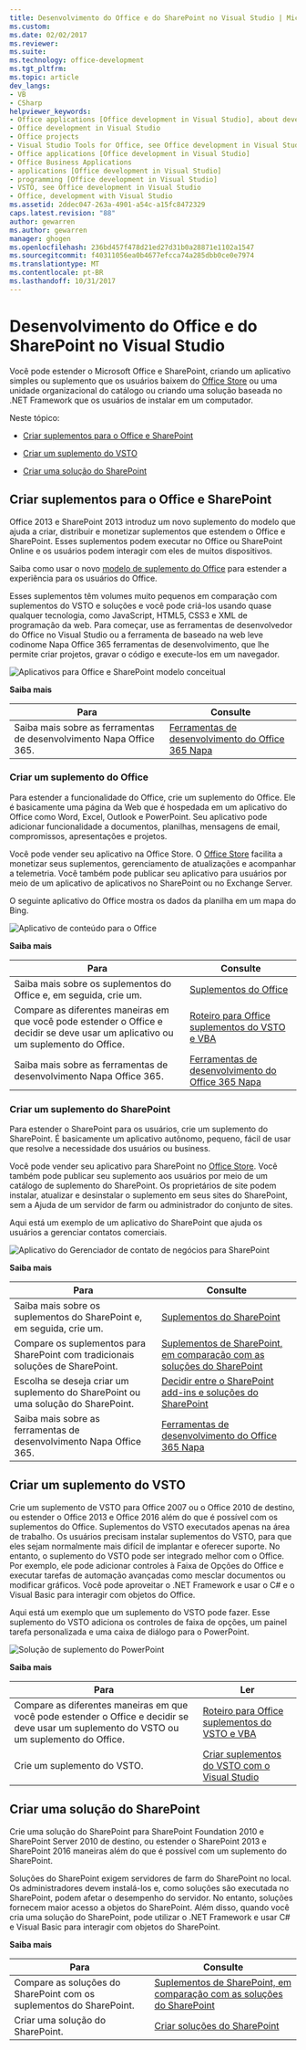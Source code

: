 ```yaml
---
title: Desenvolvimento do Office e do SharePoint no Visual Studio | Microsoft Docs
ms.custom: 
ms.date: 02/02/2017
ms.reviewer: 
ms.suite: 
ms.technology: office-development
ms.tgt_pltfrm: 
ms.topic: article
dev_langs:
- VB
- CSharp
helpviewer_keywords:
- Office applications [Office development in Visual Studio], about developing applications
- Office development in Visual Studio
- Office projects
- Visual Studio Tools for Office, see Office development in Visual Studio
- Office applications [Office development in Visual Studio]
- Office Business Applications
- applications [Office development in Visual Studio]
- programming [Office development in Visual Studio]
- VSTO, see Office development in Visual Studio
- Office, development with Visual Studio
ms.assetid: 2ddec047-263a-4901-a54c-a15fc8472329
caps.latest.revision: "88"
author: gewarren
ms.author: gewarren
manager: ghogen
ms.openlocfilehash: 236bd457f478d21ed27d31b0a28871e1102a1547
ms.sourcegitcommit: f40311056ea0b4677efcca74a285dbb0ce0e7974
ms.translationtype: MT
ms.contentlocale: pt-BR
ms.lasthandoff: 10/31/2017
---
```

# <a name="office-and-sharepoint-development-in-visual-studio"></a>Desenvolvimento do Office e do SharePoint no Visual Studio
  Você pode estender o Microsoft Office e SharePoint, criando um aplicativo simples ou suplemento que os usuários baixem do [Office Store](https://store.office.com/) ou uma unidade organizacional do catálogo ou criando uma solução baseada no .NET Framework que os usuários de instalar em um computador.  
  
 Neste tópico:  
  
-   [Criar suplementos para o Office e SharePoint](#Apps)  
  
-   [Criar um suplemento do VSTO](#Add-ins)  
  
-   [Criar uma solução do SharePoint](#Solutions)  
  
##  <a name="Apps"></a>Criar suplementos para o Office e SharePoint  
 Office 2013 e SharePoint 2013 introduz um novo suplemento do modelo que ajuda a criar, distribuir e monetizar suplementos que estendem o Office e SharePoint.  Esses suplementos podem executar no Office ou SharePoint Online e os usuários podem interagir com eles de muitos dispositivos.  
  
 Saiba como usar o novo [modelo de suplemento do Office](https://msdn.microsoft.com/library/office/jj220082.aspx) para estender a experiência para os usuários do Office.  
  
 Esses suplementos têm volumes muito pequenos em comparação com suplementos do VSTO e soluções e você pode criá-los usando quase qualquer tecnologia, como JavaScript, HTML5, CSS3 e XML de programação da web.  Para começar, use as ferramentas de desenvolvedor do Office no Visual Studio ou a ferramenta de baseado na web leve codinome Napa Office 365 ferramentas de desenvolvimento, que lhe permite criar projetos, gravar o código e execute-los em um navegador.  
  
 ![Aplicativos para Office e SharePoint modelo conceitual](../vsto/media/officeandsharepointapps2015.png "aplicativos para Office e SharePoint modelo conceitual")  
  
 **Saiba mais**  
  
|Para|Consulte|  
|--------|---------|  
|Saiba mais sobre as ferramentas de desenvolvimento Napa Office 365.|[Ferramentas de desenvolvimento do Office 365 Napa](https://msdn.microsoft.com/library/dn974046.aspx)|  
  
### <a name="build-an-office-add-in"></a>Criar um suplemento do Office  
 Para estender a funcionalidade do Office, crie um suplemento do Office. Ele é basicamente uma página da Web que é hospedada em um aplicativo do Office como Word, Excel, Outlook e PowerPoint. Seu aplicativo pode adicionar funcionalidade a documentos, planilhas, mensagens de email, compromissos, apresentações e projetos.  
  
 Você pode vender seu aplicativo na Office Store.  O [Office Store](https://store.office.com/) facilita a monetizar seus suplementos, gerenciamento de atualizações e acompanhar a telemetria. Você também pode publicar seu aplicativo para usuários por meio de um aplicativo de aplicativos no SharePoint ou no Exchange Server.  
  
 O seguinte aplicativo do Office mostra os dados da planilha em um mapa do Bing.  
  
 ![Aplicativo de conteúdo para o Office](../vsto/media/appforoffice.png "aplicativo de conteúdo para o Office")  
  
 **Saiba mais**  
  
|Para|Consulte|  
|--------|---------|  
|Saiba mais sobre os suplementos do Office e, em seguida, crie um.|[Suplementos do Office](http://msdn.microsoft.com/office/dn448457)|  
|Compare as diferentes maneiras em que você pode estender o Office e decidir se deve usar um aplicativo ou um suplemento do Office.|[Roteiro para Office suplementos do VSTO e VBA](http://blogs.msdn.com/b/officeapps/archive/2013/06/18/roadmap-for-apps-for-office-vsto-and-vba.aspx)|  
|Saiba mais sobre as ferramentas de desenvolvimento Napa Office 365.|[Ferramentas de desenvolvimento do Office 365 Napa](https://msdn.microsoft.com/library/dn974046.aspx)|  
  
### <a name="build-a-sharepoint-add-in"></a>Criar um suplemento do SharePoint  
 Para estender o SharePoint para os usuários, crie um suplemento do SharePoint. É basicamente um aplicativo autônomo, pequeno, fácil de usar que resolve a necessidade dos usuários ou business.  
  
 Você pode vender seu aplicativo para SharePoint no [Office Store](https://store.office.com/). Você também pode publicar seu suplemento aos usuários por meio de um catálogo de suplemento do SharePoint.  Os proprietários de site podem instalar, atualizar e desinstalar o suplemento em seus sites do SharePoint, sem a Ajuda de um servidor de farm ou administrador do conjunto de sites.  
  
 Aqui está um exemplo de um aplicativo do SharePoint que ajuda os usuários a gerenciar contatos comerciais.  
  
 ![Aplicativo do Gerenciador de contato de negócios para SharePoint](../vsto/media/appforsharepoint.png "aplicativo do Gerenciador de contato de negócios para SharePoint")  
  
 **Saiba mais**  
  
|Para|Consulte|  
|--------|---------|  
|Saiba mais sobre os suplementos do SharePoint e, em seguida, crie um.|[Suplementos do SharePoint](https://msdn.microsoft.com/library/office/fp179930.aspx)|  
|Compare os suplementos para SharePoint com tradicionais soluções de SharePoint.|[Suplementos de SharePoint, em comparação com as soluções do SharePoint](http://msdn.microsoft.com/library/office/jj163114.aspx)|  
|Escolha se deseja criar um suplemento do SharePoint ou uma solução do SharePoint.|[Decidir entre o SharePoint add-ins e soluções do SharePoint](https://msdn.microsoft.com/library/office/jj163114.aspx)|  
|Saiba mais sobre as ferramentas de desenvolvimento Napa Office 365.|[Ferramentas de desenvolvimento do Office 365 Napa](https://msdn.microsoft.com/library/dn974046.aspx)|  
  
##  <a name="Add-ins"></a>Criar um suplemento do VSTO  
 Crie um suplemento de VSTO para Office 2007 ou o Office 2010 de destino, ou estender o Office 2013 e Office 2016 além do que é possível com os suplementos do Office. Suplementos do VSTO executados apenas na área de trabalho. Os usuários precisam instalar suplementos do VSTO, para que eles sejam normalmente mais difícil de implantar e oferecer suporte.  No entanto, o suplemento do VSTO pode ser integrado melhor com o Office. Por exemplo, ele pode adicionar controles à Faixa de Opções do Office e executar tarefas de automação avançadas como mesclar documentos ou modificar gráficos. Você pode aproveitar o .NET Framework e usar o C# e o Visual Basic para interagir com objetos do Office.  
  
 Aqui está um exemplo que um suplemento do VSTO pode fazer. Esse suplemento do VSTO adiciona os controles de faixa de opções, um painel tarefa personalizada e uma caixa de diálogo para o PowerPoint.  
  
 ![Solução de suplemento do PowerPoint](../vsto/media/powerpointaddin.png "solução de suplemento do PowerPoint")  
  
 **Saiba mais**  
  
|Para|Ler|  
|--------|----------|  
|Compare as diferentes maneiras em que você pode estender o Office e decidir se deve usar um suplemento do VSTO ou um suplemento do Office.|[Roteiro para Office suplementos do VSTO e VBA](http://blogs.msdn.com/b/officeapps/archive/2013/06/18/roadmap-for-apps-for-office-vsto-and-vba.aspx)|  
|Crie um suplemento do VSTO.|[Criar suplementos do VSTO com o Visual Studio](https://msdn.microsoft.com/library/jj620922.aspx)|  
  
##  <a name="Solutions"></a>Criar uma solução do SharePoint  
 Crie uma solução do SharePoint para SharePoint Foundation 2010 e SharePoint Server 2010 de destino, ou estender o SharePoint 2013 e SharePoint 2016 maneiras além do que é possível com um suplemento do SharePoint.  
  
 Soluções do SharePoint exigem servidores de farm do SharePoint no local. Os administradores devem instalá-los e, como soluções são executada no SharePoint, podem afetar o desempenho do servidor. No entanto, soluções fornecem maior acesso a objetos do SharePoint. Além disso, quando você cria uma solução do SharePoint, pode utilizar o .NET Framework e usar C# e Visual Basic para interagir com objetos do SharePoint.  
  
 **Saiba mais**  
  
|Para|Consulte|  
|--------|---------|  
|Compare as soluções do SharePoint com os suplementos do SharePoint.|[Suplementos de SharePoint, em comparação com as soluções do SharePoint](http://msdn.microsoft.com/library/office/jj163114.aspx)|  
|Criar uma solução do SharePoint.|[Criar soluções do SharePoint](../sharepoint/create-sharepoint-solutions.md)|  
  
  
